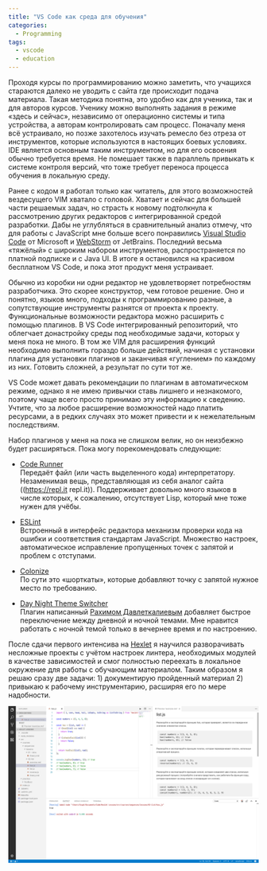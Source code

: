 ```yaml
---
title: "VS Code как среда для обучения"
categories:
  - Programming
tags:
  - vscode
  - education
---
```


Проходя курсы по программированию можно заметить, что учащихся стараются далеко не уводить с сайта где происходит подача материала. Такая методика понятна, это удобно как для ученика, так и для авторов курсов. Ученику можно выполнять задания в режиме «здесь и сейчас», независимо от операционно системы и типа устройства, а авторам контролировать сам процесс. Поначалу меня всё устраивало, но позже захотелось изучать ремесло без отреза от инструментов, которые используются в настоящих боевых условиях. IDE является основным таким инструментом, но для его освоения обычно требуется время. Не помешает также в параллель привыкать к системе контроля версий, что тоже требует переноса процесса обучения в локальную среду.

Ранее с кодом я работал только как читатель, для этого возможностей вездесущего VIM хватало с головой. Хватает и сейчас для большей части решаемых задач, но страсть к новому подтолкнула к рассмотрению других редакторов с интегрированной средой разработки. Дабы не углубляться в сравнительный анализ отмечу, что для работы с JavaScript мне больше всего понравились [Visual Studio Code](https://code.visualstudio.com) от Microsoft и [WebStorm](https://www.jetbrains.com/webstorm/) от JetBrains. Последний весьма «тяжёлый» с широким набором инструментов, распространяется по платной подписке и с Java UI. В итоге я остановился на красивом бесплатном VS Code, и пока этот продукт меня устраивает.

Обычно из коробки ни одни редактор не удовлетворяет потребностям разработчика. Это скорее конструктор, чем готовое решение. Оно и понятно, языков много, подходы к программированию разные, а сопутствующие инструменты разнятся от проекта к проекту. Функциональные возможности редактора можно расширить с помощью плагинов. В VS Code интегрированный репозиторий, что облегчает донастройку среды под необходимые задачи, которых у меня пока не много. В том же VIM для расширения функций необходимо выполнить гораздо больше действий, начиная с установки плагина для установки плагинов и заканчивая «гуглением» по каждому из них. Готовить сложней, а результат по сути тот же.

VS Code может давать рекомендации по плагинам в автоматическом режиме, однако я не имею привычки ставь лишнего и незнакомого, поэтому чаще всего просто принимаю эту информацию к сведению. Учтите, что за любое расширение возможностей надо платить ресурсами, а в редких случаях это может привести и к нежелательным последствиям.

Набор плагинов у меня на пока не слишком велик, но он неизбежно будет расширяться. Пока могу порекомендовать следующие:

* [Code Runner](https://marketplace.visualstudio.com/items?itemName=formulahendry.code-runner)  
Передаёт файл (или часть выделенного кода) интерпретатору. Незаменимая вещь, представляющая из себя аналог сайта ((https://repl.it repl.it)). Поддерживает довольно много языков в числе которых, к сожалению, отсутствует Lisp, который мне тоже нужен для учёбы.
 
* [ESLint](https://marketplace.visualstudio.com/items?itemName=vmsynkov.colonize)  
Встроенный в интерфейс редактора механизм проверки кода на ошибки и соответствия стандартам JavaScript. Множество настроек, автоматическое исправление пропущенных точек с запятой и проблем с отступами.

* [Colonize](https://marketplace.visualstudio.com/items?itemName=vmsynkov.colonize)  
По сути это «шорткаты», которые добавляют точку c запятой нужное место по требованию.

* [Day Night Theme Switcher](https://marketplace.visualstudio.com/items?itemName=freetonik.day-night-theme-switcher)  
Плагин написанный [Рахимом Давлеткалиевым](https://rakh.im) добавляет быстрое переключение между дневной и ночной темами. Мне нравится работать с ночной темой только в вечернее время и по настроению.

После сдачи первого интенсива на [Hexlet](https://hexlet.io) я научился разворачивать несложные проекты с учётом настроек линтера, необходимых модулей в качестве зависимостей и смог полностью переехать в локальное окружение для работы с обучающим материалом. Таким образом я решаю сразу две задачи: 1) документирую пройденный материал 2) привыкаю к рабочему инструментарию, расширяя его по мере надобности.

![](/assets/images/vs-code-for-edu/vs-code-for-edu_1.png)
